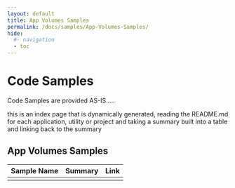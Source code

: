 ```yaml
---
layout: default
title: App Volumes Samples
permalink: /docs/samples/App-Volumes-Samples/
hide:
  #- navigation
  - toc
---
```


# Code Samples

Code Samples are provided AS-IS.....

this is an index page that is dynamically generated, reading the README.md for each application, utility or project and taking a summary built into a table and linking back to the summary




## App Volumes Samples
| Sample Name | Summary | Link |
| --- | --- | ---:|
|  |  |  |

